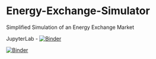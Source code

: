 # Energy-Exchange-Simulator
Simplified Simulation of an Energy Exchange Market 

JupyterLab -  [![Binder](https://mybinder.org/badge_logo.svg)](https://mybinder.org/v2/gh/ThanujSingaravelan/Energy-Exchange-Simulator/master?urlpath=lab)

[![Binder](https://mybinder.org/badge_logo.svg)](https://mybinder.org/v2/gh/ThanujSingaravelan/Energy-Exchange-Simulator/master?urlpath=lab/tree/Energy_Exchange_Simulator.ipynb)
